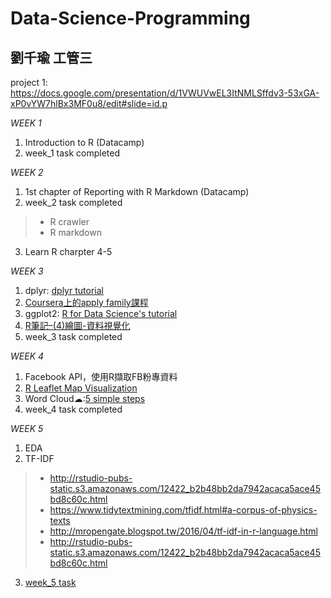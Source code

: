 # Data-Science-Programming

## 劉千瑜 工管三

project 1: https://docs.google.com/presentation/d/1VWUVwEL3ItNMLSffdv3-53xGA-xP0vYW7hlBx3MF0u8/edit#slide=id.p

*WEEK 1*
1. Introduction to R (Datacamp)
2. week_1 task completed

*WEEK 2*
1. 1st chapter of Reporting with R Markdown (Datacamp)
2. week_2 task completed
> * R crawler
> * R markdown
3. Learn R charpter 4-5

*WEEK 3*
1. dplyr: [dplyr tutorial](http://genomicsclass.github.io/book/pages/dplyr_tutorial.html)
2. [Coursera上的apply family課程](https://www.coursera.org/learn/r-programming/lecture/t5iuo/loop-functions-lapply)
3. ggplot2: [R for Data Science's tutorial](http://r4ds.had.co.nz/data-visualisation.html)
4. [R筆記–(4)繪圖-資料視覺化](https://rpubs.com/skydome20/R-Note4-Plotting_System)
5. week_3 task completed

*WEEK 4*
1. Facebook API，使用R擷取FB粉專資料
2. [R Leaflet Map Visualization](https://blog.gtwang.org/r/r-leaflet-interactive-map-package-tutorial/)
3. Word Cloud☁:[5 simple steps](http://www.sthda.com/english/wiki/text-mining-and-word-cloud-fundamentals-in-r-5-simple-steps-you-should-know)
4. week_4 task completed

*WEEK 5*
1. EDA
2. TF-IDF
> * http://rstudio-pubs-static.s3.amazonaws.com/12422_b2b48bb2da7942acaca5ace45bd8c60c.html
> * https://www.tidytextmining.com/tfidf.html#a-corpus-of-physics-texts
> * http://mropengate.blogspot.tw/2016/04/tf-idf-in-r-language.html
> * http://rstudio-pubs-static.s3.amazonaws.com/12422_b2b48bb2da7942acaca5ace45bd8c60c.html
3. [week_5 task](https://github.com/chienyuliu/Data-Science-Programming/tree/master/week_5)
